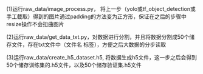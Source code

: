 (1)运行raw_data/image_process.py， 将上一步（yolo或tf_object_detection或手工截取）得到的图片通过padding的方法变为正方形，保证在之后的步骤中resize操作不会扭曲图片

(2)运行raw_data/get_data_txt.py，对数据进行分割，并且将数据分割成50个储存文件，存在txt文件中（文件名 标签），方便之后大数据的分步读取

(3)运行raw_data/create_h5_dataset.h5, 将数据生成h5文件，这一步之后会得到50个储存训练集的.h5文件，以及50个储存验证集.h5文件